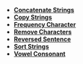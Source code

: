 - **[Concatenate Strings](CConcatenateStrings.md)**
- **[Copy Strings](CCopyStrings.md)**
- **[Frequency Character](CFrequencyCharacter.md)**
- **[Remove Characters](CRemoveCharacters.md)**
- **[Reversed Sentence](CReversedSentence.md)**
- **[Sort Strings](CSortStrings.md)**
- **[Vowel Consonant](CVowelConsonant.md)**